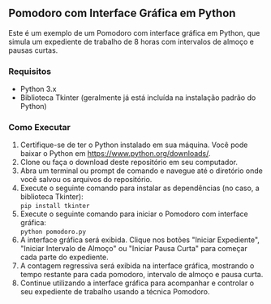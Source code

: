 ## Pomodoro com Interface Gráfica em Python

Este é um exemplo de um Pomodoro com interface gráfica em Python, que simula um expediente de trabalho de 8 horas com intervalos de almoço e pausas curtas.

### Requisitos
- Python 3.x
- Biblioteca Tkinter (geralmente já está incluída na instalação padrão do Python)

### Como Executar
1. Certifique-se de ter o Python instalado em sua máquina. Você pode baixar o Python em https://www.python.org/downloads/.
2. Clone ou faça o download deste repositório em seu computador.
3. Abra um terminal ou prompt de comando e navegue até o diretório onde você salvou os arquivos do repositório.
4. Execute o seguinte comando para instalar as dependências (no caso, a biblioteca Tkinter):  
 `pip install tkinter` 
5. Execute o seguinte comando para iniciar o Pomodoro com interface gráfica:  
 `python pomodoro.py` 
6. A interface gráfica será exibida. Clique nos botões "Iniciar Expediente", "Iniciar Intervalo de Almoço" ou "Iniciar Pausa Curta" para começar cada parte do expediente.
7. A contagem regressiva será exibida na interface gráfica, mostrando o tempo restante para cada pomodoro, intervalo de almoço e pausa curta.
8. Continue utilizando a interface gráfica para acompanhar e controlar o seu expediente de trabalho usando a técnica Pomodoro.
